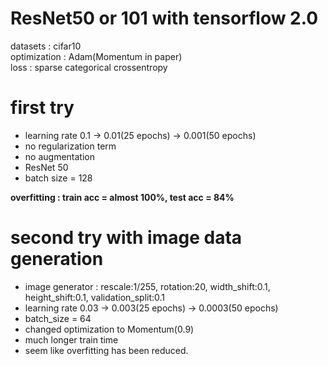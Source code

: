 # ResNet50 or 101 with tensorflow 2.0  
datasets : cifar10  
optimization : Adam(Momentum in paper)  
loss : sparse categorical crossentropy  


# first try
- learning rate 0.1 -> 0.01(25 epochs) -> 0.001(50 epochs)
- no regularization term
- no augmentation
- ResNet 50
- batch size = 128

**overfitting : train acc = almost 100%, test acc = 84%**

# second try with image data generation
- image generator : rescale:1/255, rotation:20, width_shift:0.1, height_shift:0.1, validation_split:0.1
- learning rate 0.03 -> 0.003(25 epochs) -> 0.0003(50 epochs)
- batch_size = 64
- changed optimization to Momentum(0.9)
- much longer train time
- seem like overfitting has been reduced.
